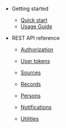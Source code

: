 - Getting started

  - [Quick start](README.md)
  - [Usage Guide](guide.md)

- REST API reference

  - [Authorization](authorization.md)
  - [User tokens](user-tokens.md)

  - [Sources](sources.md)
  - [Records](records.md)
  - [Persons](persons.md)
  - [Notifications](notifications.md)
  - [Utilities](utilities.md)
